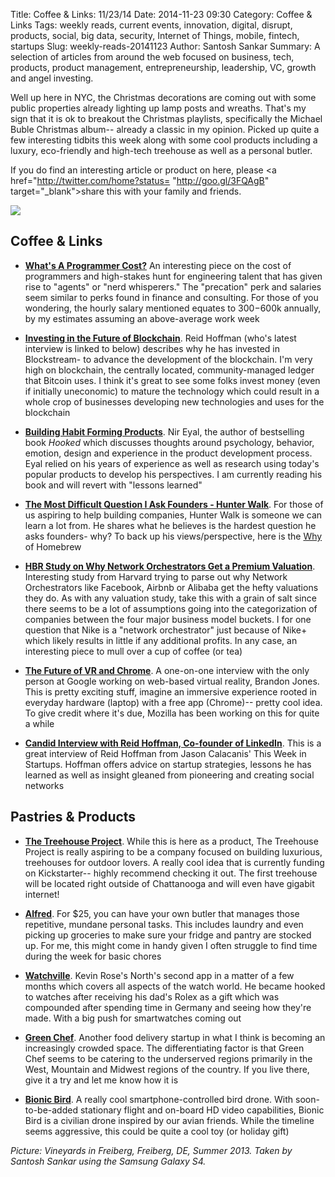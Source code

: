 Title: Coffee & Links: 11/23/14
Date: 2014-11-23 09:30
Category: Coffee & Links
Tags: weekly reads, current events, innovation, digital, disrupt, products, social, big data, security, Internet of Things, mobile, fintech, startups
Slug: weekly-reads-20141123
Author: Santosh Sankar
Summary: A selection of articles from around the web focused on business, tech, products, product management, entrepreneurship, leadership, VC, growth and angel investing.

Well up here in NYC, the Christmas decorations are coming out with some public properties already lighting up lamp posts and wreaths. That's my sign that it is ok to breakout the Christmas playlists, specifically the Michael Buble Christmas album-- already a classic in my opinion. Picked up quite a few interesting tidbits this week along with some cool products including a luxury, eco-friendly and high-tech treehouse as well as a personal butler.

If you do find an interesting article or product on here, please <a href="http://twitter.com/home?status= "http://goo.gl/3FQAgB" target="_blank">share</a> this with your family and friends.

<img src="/../../../../images/freibergVineyard.jpg" align = "center">

## Coffee & Links

* **<a href = "http://www.newyorker.com/magazine/2014/11/24/programmers-price" target="_blank">What's A Programmer Cost?</a>** An interesting piece on the cost of programmers and high-stakes hunt for engineering talent that has given rise to "agents" or "nerd whisperers." The "precation" perk and salaries seem similar to perks found in finance and consulting. For those of you wondering, the hourly salary mentioned equates to $300-$600k annually, by my estimates assuming an above-average work week

* **<a href = "https://www.linkedin.com/pulse/article/20141117154558-1213-the-future-of-the-bitcoin-ecosystem-and-trustless-trust-why-i-invested-in-blockstream" target="_blank">Investing in the Future of Blockchain</a>**. Reid Hoffman (who's latest interview is linked to below) describes why he has invested in Blockstream- to advance the development of the blockchain. I'm very high on blockchain, the centrally located, community-managed ledger that Bitcoin uses. I think it's great to see some folks invest money (even if initially uneconomic) to mature the technology which could result in a whole crop of businesses developing new technologies and uses for the blockchain

* **<a href = "https://www.linkedin.com/pulse/article/20141117164152-2157554-building-habit-forming-products-an-interview-with-nir-eyal" target="_blank">Building Habit Forming Products</a>**. Nir Eyal, the author of bestselling book *Hooked* which discusses thoughts around psychology, behavior, emotion, design and experience in the product development process. Eyal relied on his years of experience as well as research using today's popular products to develop his perspectives. I am currently reading his book and will revert with "lessons learned"

* **<a href = "http://hunterwalk.com/2014/11/18/the-most-difficult-question-i-ask-founders/" target="_blank">The Most Difficult Question I Ask Founders - Hunter Walk</a>**. For those of us aspiring to help building companies, Hunter Walk is someone we can learn a lot from. He shares what he believes is the hardest question he asks founders- why? To back up his views/perspective, here is the <a href="http://hunterwalk.com/2013/08/22/the-why-of-homebrew/" source="_blank">Why</a> of Homebrew

* **<a href = "https://hbr.org/2014/11/what-airbnb-uber-and-alibaba-have-in-common
" target="_blank">HBR Study on Why Network Orchestrators Get a Premium Valuation</a>**. Interesting study from Harvard trying to parse out why Network Orchestrators like Facebook, Airbnb or Alibaba get the hefty valuations they do. As with any valuation study, take this with a grain of salt since there seems to be a lot of assumptions going into the categorization of companies between the four major business model buckets. I for one question that Nike is a "network orchestrator" just because of Nike+ which likely results in little if any additional profits. In any case, an interesting piece to mull over a cup of coffee (or tea)

* **<a href = "https://hbr.org/2014/11/what-airbnb-uber-and-alibaba-have-in-common
" target="_blank">The Future of VR and Chrome</a>**. A one-on-one interview with the only person at Google working on web-based virtual reality, Brandon Jones. This is pretty exciting stuff, imagine an immersive experience rooted in everyday hardware (laptop) with a free app (Chrome)-- pretty cool idea. To give credit where it's due, Mozilla has been working on this for quite a while

* **<a href = "http://www.youtube.com/watch?v=nNuYE80m-00" target="_blank">Candid Interview with Reid Hoffman, Co-founder of LinkedIn</a>**. This is a great interview of Reid Hoffman from Jason Calacanis' This Week in Startups. Hoffman offers advice on startup strategies, lessons he has learned as well as insight gleaned from pioneering and creating social networks
 
## Pastries & Products

* **<a href = "http://www.sleepinatree.co" target="_blank">The Treehouse Project</a>**. While this is here as a product, The Treehouse Project is really aspiring to be a company focused on building luxurious, treehouses for outdoor lovers. A really cool idea that is currently funding on Kickstarter-- highly recommend checking it out. The first treehouse will be located right outside of Chattanooga and will even have gigabit internet!

* **<a href = "https://www.helloalfred.com/" target="_blank">Alfred</a>**. For $25, you can have your own butler that manages those repetitive, mundane personal tasks. This includes laundry and even picking up groceries to make sure your fridge and pantry are stocked up. For me, this might come in handy given I often struggle to find time during the week for basic chores

* **<a href = "http://www.watchville.co/" target="_blank">Watchville</a>**. Kevin Rose's North's second app in a matter of a few months which covers all aspects of the watch world. He became hooked to watches after receiving his dad's Rolex as a gift which was compounded after spending time in Germany and seeing how they're made. With a big push for smartwatches coming out 

* **<a href = "https://greenchef.com/" target="_blank">Green Chef</a>**. Another food delivery startup in what I think is becoming an increasingly crowded space. The differentiating factor is that Green Chef seems to be catering to the underserved regions primarily in the West, Mountain and Midwest regions of the country. If you live there, give it a try and let me know how it is

* **<a href = "https://www.indiegogo.com/projects/bionic-bird-the-furtive-drone" target="_blank">Bionic Bird</a>**. A really cool smartphone-controlled bird drone. With soon-to-be-added stationary flight and on-board HD video capabilities, Bionic Bird is a civilian drone inspired by our avian friends. While the timeline seems aggressive, this could be quite a cool toy (or holiday gift)

*Picture: Vineyards in Freiberg, Freiberg, DE, Summer 2013. Taken by Santosh Sankar using the Samsung Galaxy S4.*